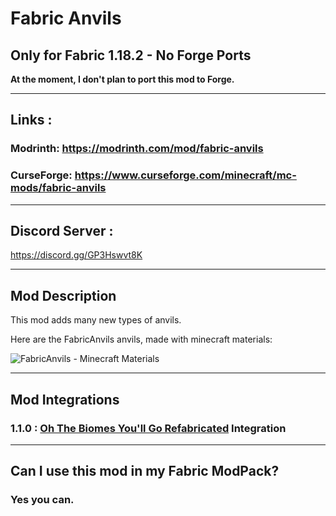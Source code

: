 ﻿# Fabric Anvils
## Only for Fabric 1.18.2 - No Forge Ports

**At the moment, I don't plan to port this mod to Forge.**
___
## Links :
### Modrinth: https://modrinth.com/mod/fabric-anvils
### CurseForge: https://www.curseforge.com/minecraft/mc-mods/fabric-anvils
___
## Discord Server :
https://discord.gg/GP3Hswvt8K
___
## Mod Description

This mod adds many new types of anvils.

Here are the FabricAnvils anvils, made with minecraft materials:

![FabricAnvils - Minecraft Materials](https://cdn.discordapp.com/attachments/952671029807968289/952671125161275423/unknown.png)
___
## Mod Integrations
### 1.1.0 : [Oh The Biomes You'll Go Refabricated](https://www.curseforge.com/minecraft/mc-mods/oh-the-biomes-youll-go-fabric) Integration
___
## Can I use this mod in my Fabric ModPack?
### Yes you can.